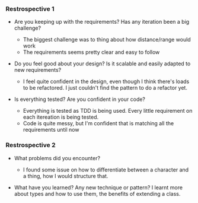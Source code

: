 ### Restrospective 1

- Are you keeping up with the requirements? Has any iteration been a big challenge?
  - The biggest challenge was to thing about how distance/range would work
  - The requirements seems pretty clear and easy to follow

- Do you feel good about your design? Is it scalable and easily adapted to new requirements?
  - I feel quite confident in the design, even though I think there's loads to be refactored. I just couldn't find the pattern to do a refactor yet.

- Is everything tested? Are you confident in your code?
  - Everything is tested as TDD is being used. Every little requirement on each itereation is being tested.
  - Code is quite messy, but I'm confident that is matching all the requirements until now


### Restrospective 2

- What problems did you encounter?
  - I found some issue on how to differentiate between a character and a thing, how I would structure that.

- What have you learned? Any new technique or pattern?
  I learnt more about types and how to use them, the benefits of extending a class.
